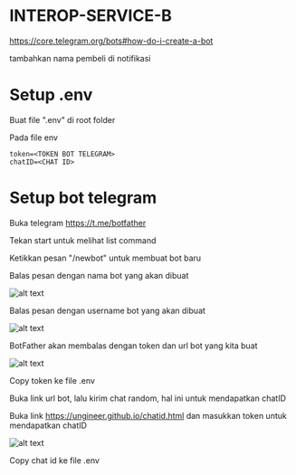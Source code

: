 # INTEROP-SERVICE-B

https://core.telegram.org/bots#how-do-i-create-a-bot

tambahkan nama pembeli di notifikasi

# Setup .env
Buat file ".env" di root folder

Pada file env
```
token=<TOKEN BOT TELEGRAM>
chatID=<CHAT ID>
```

# Setup bot telegram
Buka telegram https://t.me/botfather

Tekan start untuk melihat list command

Ketikkan pesan "/newbot" untuk membuat bot baru

Balas pesan dengan nama bot yang akan dibuat

![alt text](https://i.ibb.co/8bLLKfB/1.jpg)

Balas pesan dengan username bot yang akan dibuat

![alt text](https://i.ibb.co/TbbjqsP/2.jpg)

BotFather akan membalas dengan token dan url bot yang kita buat

![alt text](https://i.ibb.co/WpQBLkK/3.jpg)

Copy token ke file .env

Buka link url bot, lalu kirim chat random, hal ini untuk mendapatkan chatID

Buka link https://ungineer.github.io/chatid.html dan masukkan token untuk mendapatkan chatID


![alt text](https://i.ibb.co/GkGWkN5/4.jpg)

Copy chat id ke file .env